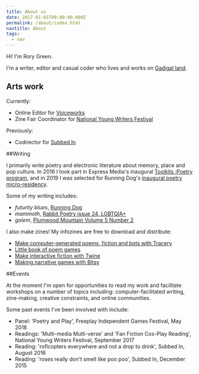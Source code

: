 ```yaml
---
title: About us
date: 2017-01-01T00:00:00.000Z
permalink: /about/index.html
navtitle: About
tags:
  - nav
---
```

Hi! I'm Rory Green.

I'm a writer, editor and casual coder who lives and works on [Gadigal land](https://www.sydneybarani.com.au/sites/aboriginal-people-and-place/).

## Arts work

Currently:
- Online Editor for [Voiceworks](https://www.voiceworksmag.com.au/)
- Zine Fair Coordinator for [National Young Writers Festival](https://youngwritersfestival.org/)

Previously:
- Codirector for [Subbed In](https://subbed.in/)


##Writing

I primarily write poetry and electronic literature about memory, place and pop culture. In 2016 I took part in Express Media's inaugural [Toolkits :Poetry program](https://expressmedia.org.au/news/introducing-the-poets-of-toolkits/), and in 2019 I was selected for Running Dog's [inaugural poetry micro-residency](http://rundog.art/news/announcing-running-dogs-inaugural-poetry-micro-residents/).

Some of my writing includes:
- *futurity blues*, [Running Dog](http://rundog.art/news/futurity-blues/)
- *mammoth*, [Rabbit Poetry issue 24, LGBTQIA+](http://rabbitpoetry.com/?product=rabbit-24-lgbtqia-within-australia)
- *golem*, [Plumwood Mountain Volume 5 Number 2](https://plumwoodmountain.com/golem/)

I also make zines! My infozines are free to download and distribute:
- [Make computer-generated poems, fiction and bots with Tracery](https://drive.google.com/open?id=1JGFwdwIIlpFUJd4rySR1XuFr5yGoQxhv)
- [Little book of poem games](https://drive.google.com/open?id=1F-c0ekqIv4OYX2Sj48nuTcmLzBvCXfmx)
- [Make interactive fiction with Twine](https://drive.google.com/open?id=1_3mKP2mtYezO1Vk1Ac2tFjmh12LbZrul)
- [Making narrative games with Bitsy](https://drive.google.com/open?id=1kHHyb0tYu7HlUpAXleTAHvMVC8kWIBB0)


##Events

At the moment I'm open for opportunities to read my work and facilitate workshops on a number of topics including: computer-facilitated writing, zine-making, creative constraints, and online communities.

Some past events I've been involved with include:
- Panel: 'Poetry and Play', Freeplay Independent Games Festival, May 2018
- Readings: 'Multi-media Multi-verse' and 'Fan Fiction Cos-Play Reading', National Young Writers Festival, September 2017
- Reading: 'roflcopters everywhere and not a drop to drink', Subbed In, August 2016
- Reading: 'roses really don't smell like poo poo', Subbed In, December 2015
